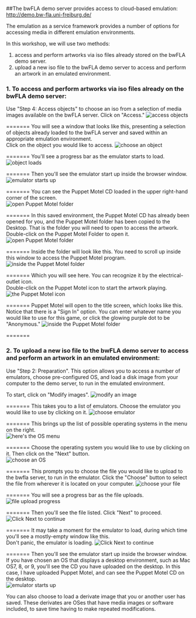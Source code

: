 ##The bwFLA demo server provides access to cloud-based emulation: http://demo.bw-fla.uni-freiburg.de/

The emulation as a service framework provides a number of options for accessing media in different emulation environments.

In this workshop, we will use two methods:

  1. access and perform artworks via iso files already stored on the bwFLA demo server.
  2. upload a new iso file to the bwFLA demo server to access and perform an artwork in an emulated environment.  

### 1. To access and perform artworks via iso files already on the bwFLA demo server:


Use "Step 4: Access objects" to choose an iso from a selection of media images available on the bwFLA server.  Click on "Access."
![access objects](../imgs/bwfla-access.png)


=======
You will see a window that looks like this, presenting a selection of objects already loaded to the bwFLA server and saved within an appropriate emulation environment.  
Click on the object you would like to access.
![choose an object](../imgs/accessMenu.png)



=======
You'll see a progress bar as the emulator starts to load.  
![object loads](../imgs/accessMenuStartup.png)



=======
Then you'll see the emulator start up inside the browser window.
![emulator starts up](../imgs/puppetAccess-obj.png)



=======
You can see the Puppet Motel CD loaded in the upper right-hand corner of the screen.  
![open Puppet Motel folder](../imgs/puppetAccess-obj-highlight.png)



=======
In this saved environment, the Puppet Motel CD has already been opened for you, and the Puppet Motel folder has been copied to the Desktop.  That is the folder you will need to open to access the artwork.  
Double-click on the Puppet Motel Folder to open it.
![open Puppet Motel folder](../imgs/puppetAccess-obj-foldHighlight.png)



=======
Inside the folder will look like this.  You need to scroll up inside this window to access the Puppet Motel program.
![inside the Puppet Motel folder](../imgs/puppetFolder-open.png)


=======
Which you will see here.  You can recognize it by the electrical-outlet icon.  
Double-click on the Puppet Motel icon to start the artwork playing.  
![the Puppet Motel icon](../imgs/puppetFolder-scrolledTop.png)


=======
Puppet Motel will open to the title screen, which looks like this.  
Notice that there is a "Sign In" option.  You can enter whatever name you would like to use for this game, or click the glowing purple dot to be "Anonymous."
![inside the Puppet Motel folder](../imgs/puppetEmulated.png)


=======
### 2. To upload a new iso file to the bwFLA demo server to access and perform an artwork in an emulated environment:

Use "Step 2: Preparation".  This option allows you to access a number of emulators, choose pre-configured OS, and load a disk image from your computer to the demo server, to run in the emulated environment.

To start, click on "Modify images".
![modify an image](../imgs/bwfla-modify.png)

=======
This takes you to a list of emulators.  Choose the emulator you would like to use by clicking on it.
![choose emulator](../imgs/bwfla-modify02.png)

=======
This brings up the list of possible operating systems in the menu on the right.  
![here's the OS menu](../imgs/bwfla-modify03.png)

=======
Choose the operating system you would like to use by clicking on it.  Then click on the "Next" button.  
![choose an OS](../imgs/bwfla-modify04.png)

=======
This prompts you to choose the file you would like to upload to the bwfla server, to run in the emulator.  Click the "Choose" button to select the file from wherever it is located on your computer.
![choose your file](../imgs/choose-File.png)


=======
You will see a progress bar as the file uploads.
![file upload progress](../imgs/inject-file-progress.png)


=======
Then you'll see the file listed.  Click "Next" to proceed.
![Click Next to continue](../imgs/file-uploaded.png)


=======
It may take a moment for the emulator to load, during which time you'll see a mostly-empty window like this.  
Don't panic, the emulator is loading.
![Click Next to continue](../imgs/file-uploaded.png)


=======
Then you'll see the emulator start up inside the browser window.  If you have chosen an OS that displays a desktop environment, such as Mac OS7, 8, or 9, you'll see the CD you have uploaded on the desktop.  In this case, I have uploaded Puppet Motel, and can see the Puppet Motel CD on the desktop.  
![emulator starts up](../imgs/puppetAccess-obj.png)



You can also choose to load a derivate image that you or another user has saved.  These derivates are OSes that have media images or software included, to save time having to make repeated modifications.
